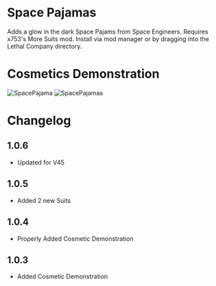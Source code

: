 # Space Pajamas

Adds a glow in the dark Space Pajams from Space Engineers. Requires x753's More Suits mod. Install via mod manager or by dragging into the Lethal Company directory.

# Cosmetics Demonstration
![SpacePajama](https://i.imgur.com/IrrK7Pn.gif)
![SpacePajamas](https://i.imgur.com/OxZpmUO.png)

# Changelog
## 1.0.6
- Updated for V45
## 1.0.5
- Added 2 new Suits
## 1.0.4
- Properly Added Cosmetic Demonstration
## 1.0.3
- Added Cosmetic Demonstration